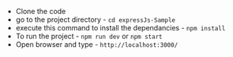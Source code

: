 - Clone the code
- go to the project directory - `cd expressJs-Sample`
- execute this command to install the dependancies - `npm install`
- To run the project - `npm run dev` or `npm start`
- Open browser and type - `http://localhost:3000/`
